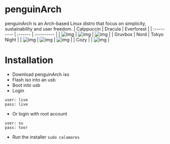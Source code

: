 # penguinArch
penguinArch is an Arch-based Linux distro that focus on simplicity, sustainability and user freedom.
| Catppuccin | Dracula | Everforest |
| :--------- | :------ | :--------- |
| ![img](https://i.imgur.com/fhWPCbv.png) | ![img](https://i.imgur.com/dyUdecT.png) | ![img](https://i.imgur.com/1EULM9G.png) |
| Gruvbox | Nord | Tokyo Night |
| ![img](https://i.imgur.com/Qmlu2Ho.png) | ![img](https://i.imgur.com/qikOIUq.png) | ![img](https://i.imgur.com/Cl3UgQD.png) |
| Cozy |
| ![img](https://i.imgur.com/CEKqi18.png) |

# Installation
- Download penguinArch iso
- Flash iso into an usb
- Boot into usb
- Login
```
user: live
pass: live
```
- Or login with root account
```
user: su
pass: toor
```
- Run the installer
```sudo calamares```
